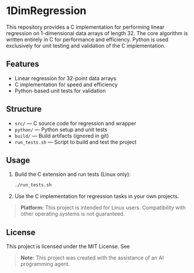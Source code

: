 # 1DimRegression

This repository provides a C implementation for performing linear regression on 1-dimensional data arrays of length 32. The core algorithm is written entirely in C for performance and efficiency. Python is used exclusively for unit testing and validation of the C implementation.

## Features
- Linear regression for 32-point data arrays
- C implementation for speed and efficiency
- Python-based unit tests for validation

## Structure
- `src/` — C source code for regression and wrapper
- `python/` — Python setup and unit tests
- `build/` — Build artifacts (ignored in git)
- `run_tests.sh` — Script to build and test the project

## Usage
1. Build the C extension and run tests (Linux only):
   ```bash
   ./run_tests.sh
   ```
2. Use the C implementation for regression tasks in your own projects.

> **Platform:** This project is intended for Linux users. Compatibility with other operating systems is not guaranteed.

## License
This project is licensed under the MIT License. See

> **Note:** This project was created with the assistance of an AI programming agent.